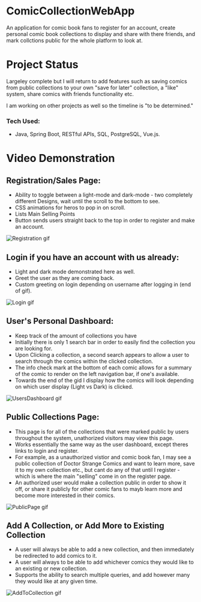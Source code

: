 # ComicCollectionWebApp

An application for comic book fans to register for an account, create personal comic book collections to display and share with there friends, and mark collctions public for the whole platform to look at.

# Project Status
Largeley complete but I will return to add features such as saving comics from public collections to your own "save for later" collection, a "like" system, share comics with friends functionality etc.

I am working on other projects as well so the timeline is "to be determined."

### Tech Used: ###
- Java, Spring Boot, RESTful APIs, SQL, PostgreSQL, Vue.js.

# Video Demonstration

## Registration/Sales Page: ##
- Ability to toggle between a light-mode and dark-mode - two completely different Designs, wait until the scroll to the bottom to see.
- CSS animations for heros to pop in on scroll.
- Lists Main Selling Points
- Button sends users straight back to the top in order to register and make an account.

![Registration gif](https://thumbs.gfycat.com/CompleteGivingHoatzin-size_restricted.gif)

## Login if you have an account with us already: ##
- Light and dark mode demonstrated here as well.
- Greet the user as they are coming back.
- Custom greeting on login depending on username after logging in (end of gif).

![Login gif](https://thumbs.gfycat.com/HandyPeacefulGonolek-size_restricted.gif)

## User's Personal Dashboard: ##
- Keep track of the amount of collections you have
- Initially there is only 1 search bar in order to easily find the collection you are looking for.
- Upon Clicking a collection, a second search appears to allow a user to search through the comics within the clicked collection.
- The info check mark at the bottom of each comic allows for a summary of the comic to render on the left navigation bar, if one's available.
- Towards the end of the gid I display how the comics will look depending on which user display (Light vs Dark) is clicked.

![UsersDashboard gif](https://thumbs.gfycat.com/GiantPitifulGalapagoshawk-size_restricted.gif)

## Public Collections Page: ##
- This page is for all of the collections that were marked public by users throughout the system, unathorized visitors may view this page.
- Works essentially the same way as the user dashboard, except theres links to login and register.
- For example, as a unauthorized vistior and comic book fan, I may see a public collection of Doctor Strange Comics and want to learn more, save it to my own collection etc., but cant do any of that until I register - which is where the main "selling" come in on the register page.
- An authorized user would make a collection public in order to show it off, or share it publicly for other comic fans to mayb learn more and become more interested in their comics.

![PublicPage gif](https://thumbs.gfycat.com/ThankfulUncommonAltiplanochinchillamouse-size_restricted.gif)

## Add A Collection, or Add More to Existing Collection ##
- A user will always be able to add a new collection, and then immediately be redirected to add comics to it.
- A user will always to be able to add whichever comics they would like to an existing or new collection.
- Supports the ability to search multiple queries, and add however many they would like at any given time.

![AddToCollection gif](https://thumbs.gfycat.com/NegativeKindheartedGyrfalcon-size_restricted.gif)

